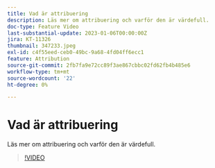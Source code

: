 ```yaml
---
title: Vad är attribuering
description: Läs mer om attribuering och varför den är värdefull.
doc-type: Feature Video
last-substantial-update: 2023-01-06T00:00:00Z
jira: KT-11326
thumbnail: 347233.jpeg
exl-id: c4f55eed-ceb0-49bc-9a68-4fd04ff6ecc1
feature: Attribution
source-git-commit: 2fb7fa9e72cc89f3ae867cbbc02fd62fb4b485e6
workflow-type: tm+mt
source-wordcount: '22'
ht-degree: 0%

---
```


# Vad är attribuering

Läs mer om attribuering och varför den är värdefull.

>[!VIDEO](https://video.tv.adobe.com/v/347233/?quality=12&learn=on)
